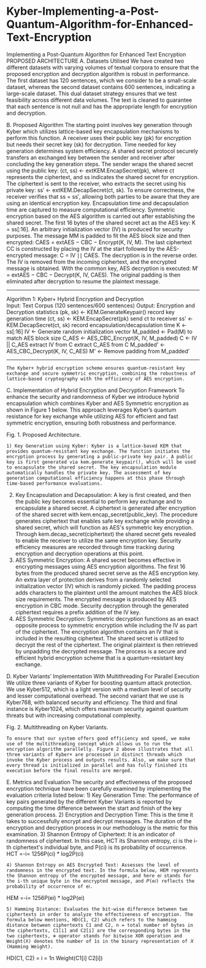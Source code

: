 # Kyber-Implementing-a-Post-Quantum-Algorithm-for-Enhanced-Text-Encryption
 Implementing a Post-Quantum Algorithm for Enhanced Text Encryption
PROPOSED ARCHITECTURE
A. Datasets Utilised
    We have created two different datasets with varying volumes of textual corpora to ensure that the proposed encryption and decryption algorithm is robust in performance. The first dataset has 120 sentences, which we consider to be a small-scale dataset, whereas the second dataset contains 600 sentences, indicating a large-scale dataset. This dual dataset strategy ensures that we test feasibility across different data volumes. The text is cleaned to guarantee that each sentence is not null and has the appropriate length for encryption and decryption.

B. Proposed Algorithm
    The starting point involves key generation through Kyber which utilizes lattice-based key encapsulation mechanisms to perform this function. A receiver uses their public key (pk) for encryption but needs their secret key (sk) for decryption. Time needed for key generation determines system efficiency. A shared secret protocol securely transfers an exchanged key between the sender and receiver after concluding the key generation steps. The sender wraps the shared secret using the public key: (ct, ss) ← extKEM.EncapSecret(pk), where ct represents the ciphertext, and ss indicates the shared secret for encryption. The ciphertext is sent to the receiver, who extracts the secret using his private key: ss′ ← extKEM.DecapSecret(ct, sk). To ensure correctness, the receiver verifies that ss = ss′, allowing both parties to be aware that they are using an identical encryption key. Encapsulation time and decapsulation time are captured to measure computational efficiency. Symmetric encryption based on the AES algorithm is carried out after establishing the shared secret. The first 16 bytes of the shared secret act as the AES key: K = ss[:16]. An arbitrary initialization vector (IV) is produced for security purposes. The message MM is padded to fit the AES block size and then encrypted: CAES = extAES − CBC − Encrypt(K, IV, M). The last ciphertext CC is constructed by placing the IV at the start followed by the AES-encrypted message: C = IV ∣∣  CAES. The decryption is in the reverse order. The IV is removed from the incoming ciphertext, and the encrypted message is obtained. With the common key, AES decryption is executed: M′ = extAES − CBC − Decrypt(K, IV,  CAES). The original padding is then eliminated after decryption to resume the plaintext message.
______________________________________________
Algorithm 1: Kyber+ Hybrid Encryption and Decryption          
Input: Text Corpus (120 sentences/600 sentences)
Output: Encryption and Decryption statistics
    (pk, sk) ← KEM.GenerateKeypair()
    record key generation time
    (ct, ss) ← KEM.EncapSecret(pk)
    send ct to receiver
    ss' ← KEM.DecapSecret(ct, sk)
    record encapsulation/decapsulation time
    K ← ss[:16]
    IV ← Generate random initialization vector
    M_padded ← Pad(M) to match AES block size
    C_AES ← AES_CBC_Encrypt(K, IV, M_padded)
    C ← IV || C_AES
    extract IV from C
    extract C_AES from C
    M_padded' ← AES_CBC_Decrypt(K, IV, C_AES)
    M' ← Remove padding from M_padded'
__________________________________________________
    The Kyber+ hybrid encryption scheme ensures quantum-resistant key exchange and secure symmetric encryption, combining the robustness of lattice-based cryptography with the efficiency of AES encryption.

C. Implementation of Hybrid Encryption and Decryption Framework
    To enhance the security and randomness of Kyber we introduce hybrid encapsulation which combines Kyber and AES Symmetric encryption as shown in Figure 1 below. This approach leverages Kyber’s quantum resistance for key exchange while utilizing AES for efficient and fast symmetric encryption, ensuring both robustness and performance.

Fig. 1. Proposed Architecture.

    1) Key Generation using Kyber: Kyber is a lattice-based KEM that provides quantum-resistant key exchange. The function initiates the encryption process by generating a public-private key pair. A public key is first generated via kem.generate_keypair(), which will be used to encapsulate the shared secret. The key encapsulation module automatically handles the private key. The assessment of key generation computational efficiency happens at this phase through time-based performance evaluations.
   2) Key Encapsulation and Decapsulation: A key is first created, and then the public key becomes essential to perform key exchange and to encapsulate a shared secret. A ciphertext is generated after encryption of the shared secret with kem.encap_secret(public_key). The procedure generates ciphertext that enables safe key exchange while providing a shared secret, which will function as AES's symmetric key encryption. Through kem.decap_secret(ciphertext) the shared secret gets revealed to enable the receiver to utilize the same encryption key. Security efficiency measures are recorded through time tracking during encryption and decryption operations at this point.
   3) AES Symmetric Encryption: A shared secret becomes effective in encrypting messages using AES encryption algorithms. The first 16 bytes from the produced shared secret serve as the AES encryption key. An extra layer of protection derives from a randomly selected initialization vector (IV) which is randomly picked. The padding process adds characters to the plaintext until the amount matches the AES block size requirements. The encrypted message is produced by AES encryption in CBC mode. Security decryption through the generated ciphertext requires a prefix addition of the IV key.
   4) AES Symmetric Decryption: Symmetric decryption functions as an exact opposite process to symmetric encryption while including the IV as part of the ciphertext. The encryption algorithm contains an IV that is included in the resulting ciphertext. The shared secret is utilized to decrypt the rest of the ciphertext. The original plaintext is then retrieved by unpadding the decrypted message. The process is a secure and efficient hybrid encryption scheme that is a quantum-resistant key exchange.

D. Kyber Variants’ Implementation With Multithreading For Parallel Execution
    We utilize three variants of Kyber for boosting quantum attack protection. We use Kyber512, which is a light version with a medium level of security and lesser computational overhead. The second variant that we use is Kyber768, with balanced security and efficiency. The third and final instance is Kyber1024, which offers maximum security against quantum threats but with increasing computational complexity.

Fig. 2. Multithreading on Kyber Variants.

    To ensure that our system offers good efficiency and speed, we make use of the multithreading concept which allows us to run the encryption algorithm parallelly. Figure 2 above illustrates that all three variants of Kyber+ are processed in distinct threads which invoke the Kyber process and outputs results. Also, we make sure that every thread is initialized in parallel and has fully finished its execution before the final results are merged.

E. Metrics and Evaluation
    The security and effectiveness of the proposed encryption technique have been carefully examined by implementing the evaluation criteria listed below:
    1) Key Generation Time: The performance of key pairs generated by the different Kyber Variants is reported by computing the time difference between the start and finish of the key generation process.
   2) Encryption and Decryption Time: This is the time it takes to successfully encrypt and decrypt messages. The duration of the encryption and decryption process in our methodology is the metric for this examination.
   3) Shannon Entropy of Ciphertext: It is an indicator of randomness of ciphertext. In this case, HCT its Shannon entropy, ci is the i-th ciphertext's individual byte, and P(ci) is its probability of occurrence.
HCT =-i= 1256P(ci) * log2P(ci)

    4) Shannon Entropy on AES Encrypted Text: Assesses the level of randomness in the encrypted text. In the formula below, HEM represents the Shannon entropy of the encrypted message, and here e𝑖 stands for the i-th unique byte in the encrypted message, and 𝑃(e𝑖) reflects the probability of occurrence of e𝑖.
HEM =-i= 1256P(ei) * log2P(ei)

    5) Hamming Distance: Evaluates the bit-wise difference between two ciphertexts in order to analyze the effectiveness of encryption. The formula below mentions, HD(C1, C2) which refers to the hamming distance between ciphertexts C1 and C2, n = total number of bytes in the ciphertexts, C1[i] and C2[i] are the corresponding bytes in the two ciphertexts, ⊕ operator stands for bitwise XOR operation and Weight(X) denotes the number of 1s in the binary representation of 𝑋 (Hamming Weight).
HD(C1, C2) = i = 1n Weight(C1[i]  C2[i])

